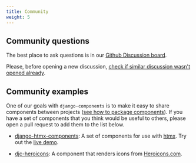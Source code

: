 ```yaml
---
title: Community
weight: 5
---
```


## Community questions

The best place to ask questions is in our [Github Discussion board](https://github.com/EmilStenstrom/django-components/discussions).

Please, before opening a new discussion, [check if similar discussion wasn't opened already](https://github.com/EmilStenstrom/django-components/discussions?discussions_q=).

## Community examples

One of our goals with `django-components` is to make it easy to share components between projects
([see how to package components](../concepts/advanced/authoring_component_libraries.md)).
If you have a set of components that you think would be useful to others, please open a pull request to add them to the list below.

- [django-htmx-components](https://github.com/iwanalabs/django-htmx-components): A set of components for use with [htmx](https://htmx.org/). Try out the [live demo](https://dhc.iwanalabs.com/).

- [djc-heroicons](https://pypi.org/project/djc-heroicons/): A component that renders icons from [Heroicons.com](https://heroicons.com/).
